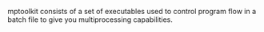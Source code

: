 mptoolkit consists of a set of executables used to control program flow in a batch file to give you multiprocessing capabilities.